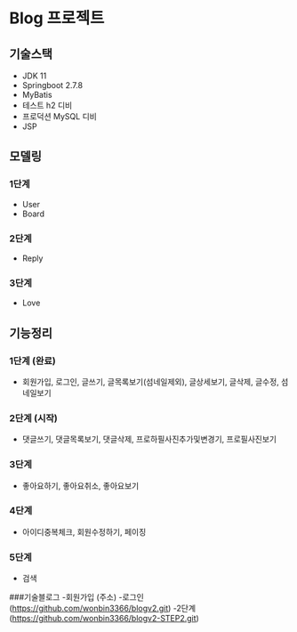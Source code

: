 # Blog 프로젝트

## 기술스택
- JDK 11
- Springboot 2.7.8
- MyBatis
- 테스트 h2 디비
- 프로덕션 MySQL 디비
- JSP

## 모델링
### 1단계
- User
- Board
### 2단계
- Reply
### 3단계
- Love

## 기능정리
### 1단계 (완료)
- 회원가입, 로그인, 글쓰기, 글목록보기(섬네일제외), 글상세보기, 글삭제, 글수정, 섬네일보기
### 2단계 (시작)
- 댓글쓰기, 댓글목록보기, 댓글삭제, 프로하필사진추가및변경기, 프로필사진보기
### 3단계
- 좋아요하기, 좋아요취소, 좋아요보기
### 4단계
- 아이디중복체크, 회원수정하기, 페이징
### 5단계
- 검색

###기술블로그
-회원가입 (주소)
-로그인(https://github.com/wonbin3366/blogv2.git)
-2단계(https://github.com/wonbin3366/blogv2-STEP2.git)